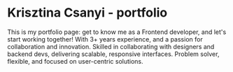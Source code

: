 # Krisztina Csanyi - portfolio
This is my portfolio page: get to know me as a Frontend developer, and let's start working together! With 3+ years experience, and a passion for collaboration and  innovation. Skilled in collaborating with designers and backend devs, delivering scalable, responsive interfaces. Problem solver, flexible, and focused on user-centric solutions.
